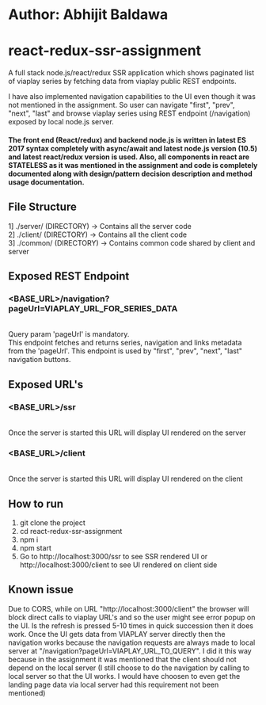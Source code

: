 # Author: Abhijit Baldawa

# react-redux-ssr-assignment
A full stack node.js/react/redux SSR application which shows paginated list of viaplay series by fetching data from viaplay public REST endpoints. 

I have also implemented navigation capabilities to the UI even though it was not mentioned in the assignment. So user can  navigate "first", "prev", "next", "last" and browse viaplay series using REST endpoint (/navigation) exposed by local node.js server.


#### The front end (React/redux) and backend node.js is written in latest ES 2017 syntax completely with async/await and latest node.js version (10.5) and latest react/redux version is used. Also, all components in react are STATELESS as it was mentioned in the assignment and code is completely documented along with design/pattern decision description and method usage documentation.

## File Structure
1] ./server/ (DIRECTORY) -> Contains all the server code <br/>
2] ./client/ (DIRECTORY) -> Contains all the client code <br/>
3] ./common/ (DIRECTORY) -> Contains common code shared by client and server <br/>

## Exposed REST Endpoint
### <BASE_URL>/navigation?pageUrl=VIAPLAY_URL_FOR_SERIES_DATA
<br/>
Query param 'pageUrl' is mandatory.  <br/>
This endpoint fetches and returns series, navigation and links metadata from the 'pageUrl'. This endpoint is used by "first", "prev", "next", "last" navigation buttons.

## Exposed URL's
### <BASE_URL>/ssr
<br/>
Once the server is started this URL will display UI rendered on the server

### <BASE_URL>/client
<br/>
Once the server is started this URL will display UI rendered on the client

## How to run
1. git clone the project
2. cd react-redux-ssr-assignment
3. npm i
4. npm start
5. Go to http://localhost:3000/ssr to see SSR rendered UI or http://localhost:3000/client to see UI rendered on client side

## Known issue
Due to CORS, while on URL "http://localhost:3000/client" the browser will block direct calls to viaplay URL's and so the user might see error popup on the UI. Is the refresh is pressed 5-10 times in quick succession then it does work. Once the UI gets data from VIAPLAY server directly then the navigation works because the navigation requests are always made to local server at "/navigation?pageUrl=VIAPLAY_URL_TO_QUERY". I did it this way because in the assignment it was mentioned that the client should not depend on the local server (I still choose to do the navigation by calling to local server so that the UI works. I would have choosen to even get the landing page data via local server had this requirement not been mentioned)
